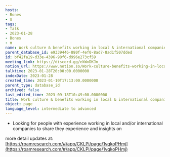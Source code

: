 ```yaml
---
hosts:
- Bones
- π
tags:
- Talk
- 2023-01-28
- Bones
- π
name: Work culture & benefits working in local & international companies
parent_database_id: e9339446-880f-4ef0-8ad7-8ad1f507dded
id: bf42fa19-d33e-4396-98f6-d996e273cf59
meeting_link: https://discord.gg/ekWnDKJn
notion_url: https://www.notion.so/Work-culture-benefits-working-in-local-international-companies-bf42fa19d33e439698f6d996e273cf59
talktime: 2023-01-28T20:00:00.0000000
indexDate: 2023-01-28
created_time: 2023-01-10T17:13:00.0000000
parent_type: database_id
archived: false
last_edited_time: 2023-09-18T10:49:00.0000000
title: Work culture & benefits working in local & international companies
object: page
language_level: intermediate to advanced
---
```


   - Looking for people with experience working in local and/or international companies to share they experience and insights on

more detail updates at:
[https://roamresearch.com/#/app/CKLPi/page/1vqkoPHmj](https://roamresearch.com/#/app/CKLPi/page/1vqkoPHmj)

























